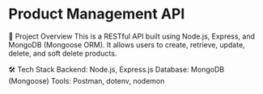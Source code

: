 # Product Management API
📌 Project Overview
This is a RESTful API built using Node.js, Express, and MongoDB (Mongoose ORM). It allows users to create, retrieve, update, delete, and soft delete products.

🛠 Tech Stack
Backend: Node.js, Express.js
Database: MongoDB (Mongoose)
Tools: Postman, dotenv, nodemon
